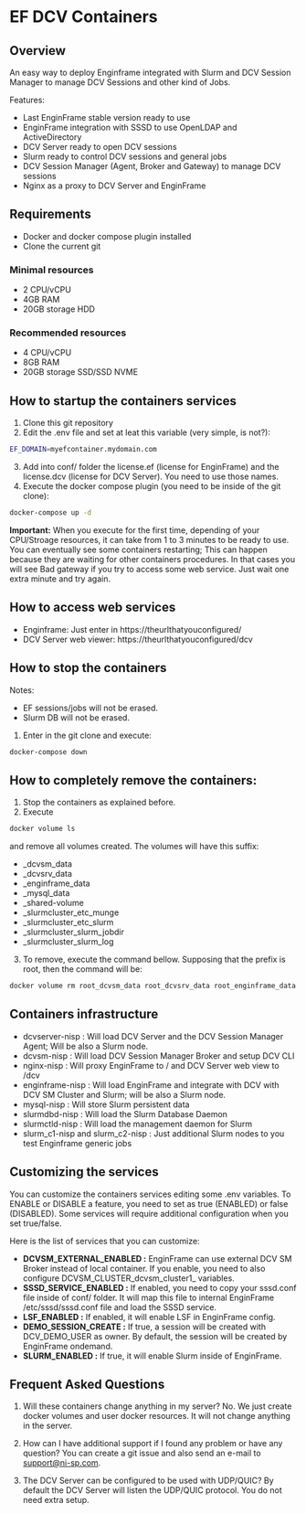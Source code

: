 # EF DCV Containers

## Overview

An easy way to deploy Enginframe integrated with Slurm and DCV Session Manager to manage DCV Sessions and other kind of Jobs.

Features:
* Last EnginFrame stable version ready to use
* EnginFrame integration with SSSD to use OpenLDAP and ActiveDirectory
* DCV Server ready to open DCV sessions
* Slurm ready to control DCV sessions and general jobs
* DCV Session Manager (Agent, Broker and Gateway) to manage DCV sessions
* Nginx as a proxy to DCV Server and EnginFrame

## Requirements

* Docker and docker compose plugin installed
* Clone the current git

### Minimal resources

- 2 CPU/vCPU
- 4GB RAM
- 20GB storage HDD

### Recommended resources

- 4 CPU/vCPU
- 8GB RAM
- 20GB storage SSD/SSD NVME

## How to startup the containers services

1. Clone this git repository
2. Edit the .env file and set at leat this variable (very simple, is not?):
```bash
EF_DOMAIN=myefcontainer.mydomain.com
```
3. Add into conf/ folder the license.ef (license for EnginFrame) and the license.dcv (license for DCV Server). You need to use those names.
4. Execute the docker compose plugin (you need to be inside of the git clone):
```bash
docker-compose up -d
```

**Important:** When you execute for the first time, depending of your CPU/Stroage resources, it can take from 1 to 3 minutes to be ready to use. You can eventually see some containers restarting; This can happen because they are waiting for other containers procedures. In that cases you will see Bad gateway if you try to access some web service. Just wait one extra minute and try again.

## How to access web services

* Enginframe: Just enter in https://theurlthatyouconfigured/
* DCV Server web viewer: https://theurlthatyouconfigured/dcv

## How to stop the containers

Notes:
* EF sessions/jobs will not be erased.
* Slurm DB will not be erased.

1. Enter in the git clone and execute:
```bash
docker-compose down
```

## How to completely remove the containers:
1. Stop the containers as explained before.
2. Execute
```bash
docker volume ls
```

and remove all volumes created. The volumes will have this suffix:
* _dcvsm_data
* _dcvsrv_data
* _enginframe_data
* _mysql_data 
* _shared-volume
* _slurmcluster_etc_munge
* _slurmcluster_etc_slurm
* _slurmcluster_slurm_jobdir 
* _slurmcluster_slurm_log

3. To remove, execute the command bellow. Supposing that the prefix is root, then the command will be:
```bash
docker volume rm root_dcvsm_data root_dcvsrv_data root_enginframe_data root_mysql_data root_shared-volume root_slurmcluster_etc_munge root_slurmcluster_etc_slurm root_slurmcluster_slurm_jobdir root_slurmcluster_slurm_log
```

## Containers infrastructure

* dcvserver-nisp : Will load DCV Server and the DCV Session Manager Agent; Will be also a Slurm node.
* dcvsm-nisp : Will load DCV Session Manager Broker and setup DCV CLI
* nginx-nisp : Will proxy EnginFrame to / and DCV Server web view to /dcv
* enginframe-nisp : Will load EnginFrame and integrate with DCV with DCV SM Cluster and Slurm; will be also a Slurm node.
* mysql-nisp : Will store Slurm persistent data
* slurmdbd-nisp : Will load the Slurm Database Daemon
* slurmctld-nisp : Will load the management daemon for Slurm
* slurm_c1-nisp and slurm_c2-nisp : Just additional Slurm nodes to you test Enginframe generic jobs

## Customizing the services

You can customize the containers services editing some .env variables. To ENABLE or DISABLE a feature, you need to set as true (ENABLED) or false (DISABLED). Some services will require additional configuration when you set true/false.


Here is the list of services that you can customize:
* **DCVSM_EXTERNAL_ENABLED :** EnginFrame can use external DCV SM Broker instead of local container. If you enable, you need to also configure DCVSM_CLUSTER_dcvsm_cluster1_ variables.
* **SSSD_SERVICE_ENABLED :** If enabled, you need to copy your sssd.conf file inside of conf/ folder. It will map this file to internal EnginFrame /etc/sssd/sssd.conf file and load the SSSD service.
* **LSF_ENABLED :** If enabled, it will enable LSF in EnginFrame config.
* **DEMO_SESSION_CREATE :** If true, a session will be created with DCV_DEMO_USER as owner. By default, the session will be created by EnginFrame ondemand.
* **SLURM_ENABLED :** If true, it will enable Slurm inside of EnginFrame.

## Frequent Asked Questions

1. Will these containers change anything in my server?
No. We just create docker volumes and user docker resources. It will not change anything in the server.

2. How can I have additional support if I found any problem or have any question?
You can create a git issue and also send an e-mail to support@ni-sp.com.

3. The DCV Server can be configured to be used with UDP/QUIC?
By default the DCV Server will listen the UDP/QUIC protocol. You do not need extra setup.
